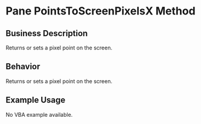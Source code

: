 # Pane PointsToScreenPixelsX Method

## Business Description
Returns or sets a pixel point on the screen.

## Behavior
Returns or sets a pixel point on the screen.

## Example Usage
No VBA example available.